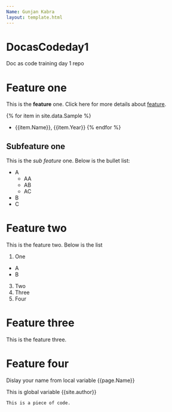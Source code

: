 ```yaml
---
Name: Gunjan Kabra
layout: template.html
---
```


# DocasCodeday1
Doc as code training day 1 repo

# Feature one

This is the **feature** one. Click here for more details about [feature](https://techwriterstribe.com/course/docs-as-code-jekyll/).

{% for item in site.data.Sample %} 
- {{item.Name}}, {{item.Year}} 
{% endfor %}

## Subfeature one

This is the _sub feature_ one. Below is the bullet list:
- A
  * AA
  * AB
  * AC
- B
- C

# Feature two

This is the feature two. Below is the list
1. One
 * A
 * B
3. Two
4. Three
5. Four

# Feature three

This is the feature three.

# Feature four

Dislay your name from local variable {{page.Name}}

This is global variable {{site.author}}

````
This is a piece of code.
````
